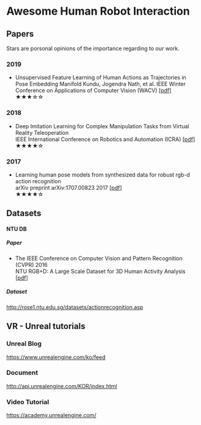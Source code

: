 # Awesome Human Robot Interaction

## Papers
Stars are porsonal opinions of the importance regarding to our work.

### 2019
- Unsupervised Feature Learning of Human Actions as Trajectories in Pose Embedding Manifold 
Kundu, Jogendra Nath, et al. IEEE Winter Conference on Applications of Computer Vision (WACV) [[pdf]](https://ieeexplore.ieee.org/stamp/stamp.jsp?arnumber=8658966)  
★★★☆☆

### 2018 
- Deep Imitation Learning for Complex Manipulation Tasks from Virtual Reality Teleoperation  
IEEE International Conference on Robotics and Automation (ICRA) [[pdf]](https://ieeexplore.ieee.org/stamp/stamp.jsp?arnumber=8461249)  
★★★★☆

### 2017
- Learning human pose models from synthesized data for robust rgb-d action recognition    
arXiv preprint arXiv:1707.00823 2017 [[pdf]](https://arxiv.org/pdf/1707.00823.pdf)  
★★★★☆



## Datasets

#### NTU DB
##### Paper
* The IEEE Conference on Computer Vision and Pattern Recognition (CVPR) 2016  
NTU RGB+D: A Large Scale Dataset for 3D Human Activity Analysis [[pdf]](https://arxiv.org/pdf/1604.02808.pdf)

##### Dataset
http://rose1.ntu.edu.sg/datasets/actionrecognition.asp

## VR - Unreal tutorials
### Unreal Blog  
https://www.unrealengine.com/ko/feed  

### Document  
http://api.unrealengine.com/KOR/index.html  

### Video Tutorial  
https://academy.unrealengine.com/

